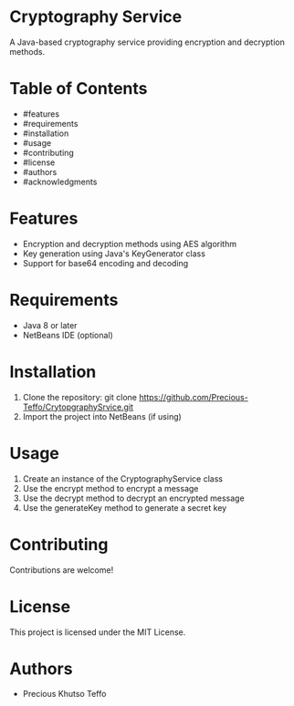# Cryptography Service

A Java-based cryptography service providing encryption and decryption methods.

# Table of Contents
- #features
- #requirements
- #installation
- #usage
- #contributing
- #license
- #authors
- #acknowledgments

# Features
- Encryption and decryption methods using AES algorithm
- Key generation using Java's KeyGenerator class
- Support for base64 encoding and decoding

# Requirements
- Java 8 or later
- NetBeans IDE (optional)

# Installation
1. Clone the repository: git clone https://github.com/Precious-Teffo/CrytopgraphySrvice.git
2. Import the project into NetBeans (if using)

# Usage
1. Create an instance of the CryptographyService class
2. Use the encrypt method to encrypt a message
3. Use the decrypt method to decrypt an encrypted message
4. Use the generateKey method to generate a secret key

# Contributing
Contributions are welcome!

# License
This project is licensed under the MIT License.

# Authors
- Precious Khutso Teffo
